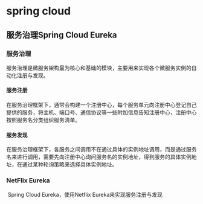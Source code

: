 # spring cloud

## 服务治理Spring Cloud Eureka

### 服务治理

​	服务治理是微服务架构最为核心和基础的模块，主要用来实现各个微服务实例的自动化注册与发现。

#### 服务注册

​	在服务治理框架下，通常会构建一个注册中心，每个服务单元向注册中心登记自己提供的服务，将主机、端口号、通信协议等一些附加信息告知注册中心，注册中心按照服务名分类组织服务清单。

#### 服务发现

​	在服务治理框架下，各服务之间调用不在通过具体的实例地址调用，而是通过服务名来进行调用，需要先向注册中心询问服务名的实例地址，得到服务的具体实例地址，在通过某种轮询策略来选择具体实例地址。

### NetFlix Eureka

​	Spring Cloud Eureka，使用Netflix Eureka来实现服务注册与发现
